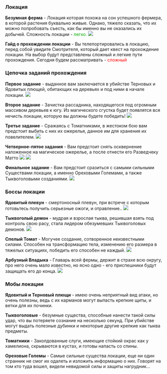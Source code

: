 ### Локация
**Безумная ферма** - Локация которая похожа на сон успешного фермера, в которой растения буквально живые. Однако, тяжело сказать, что их можно попробовать съесть, как бы именно вы не оказались их добычей.
Сложность локации - <span style="color:rgb(0, 170, 0)">легко.
![](https://i.imgur.com/9387ENS.jpg)

**Гайд о прохождении локации** - Вы телепортировались в локацию, перед собой увидите Смотрителя, который дает квест на прохождение локации. На выбор будут представлены сложный и легкие пути прохождения. Сегодня будем рассматривать -<span style="color:rgb(255,0,0)"> сложный
![]()

### Цепочка заданий прохождения

**Первое задание** - выданное вам заключается в убийстве Терновых и Ядовитых плющей, обитающих на деревьях и под ними в начале локации.
![](https://i.imgur.com/7m0HpPd.jpg)

**Второе задание** - Зачистка рассадника, находящегося под огромным массивом деревьев к югу. Из магического сгустка будет появлятся вся нечисть локации, которую вы должны будете победить!
![](https://i.imgur.com/xHWwEkL.jpg)

**Третье задание** - Cражаясь с Томатниками, в жестоком бою вам предстоит выбить с них их ожерелья, данное им для хранения их повелителем.
![](https://i.imgur.com/6VLIuuY.jpg)

**Четверное-пятое задания** - Вам предстоит снять осквернение наложенное на магическое ожерелье, а после отнести его Разведчеку Матто
![](https://i.imgur.com/yuxR2QD.jpg)
![](https://i.imgur.com/ESZF45f.jpg)

**Финальное задание** - Вам предстоит сразиться с самыми сильными Существами локации, а именно Ореховыми Големами, а также Тыквоголовыми созданиями.
![](https://i.imgur.com/zDSrW8p.jpg)

### Боссы локации

**Ядовитый плевун** - смертоносный плевун, при встрече с которым готовьтесь получить серьезные ожоги, и отравление..
![](https://i.imgur.com/k7vaSf7.jpg)

**Тыквоголый демон** - мудрая и взрослая тыква, решившая взять под контроль свою расу, стала лидером обезумевших Тыквоголовых демонов.
![](https://i.imgur.com/Z08ep6U.jpg)

**Спелый Томат** - Могучее создание, сотворенное неизвестными силами. Способен на трансформацию тела, изменению его размера в тяжелых ситуациях, победить его способен не каждый.
![](https://i.imgur.com/u4qLIYm.jpg)

**Арбузный Владыка** - Главарь всей фермы, держит в страхе всю округу, про него очень мало известно, но ясно одно - его приспешники будут защищать его до конца.
![](https://i.imgur.com/LIhLENc.jpg)

### Мобы локации

**Ядовитый и Терновый плющи** - имею очень неприятный вид атаки, но очень полезны, ведь с их карманов могут выпасть крепкие щиты, и ветки для их починки.

**Тыквоголовые** - безумные существа, способные нанести такой силы удар, что вы потеряете сознание на несколько секунд. При убийстве могут выдать полезные дубинки и некоторые другие крепкие как тыква предметы.

**Томатники** - Заколдованные слуги, имеющие стойкий окрас как у хамелиона, скрываются в кустах, и готовы напасть со спины.

**Ореховые Големы** - Самые сильные существа локации, еще ни один странник не смог их одалеть и изложить информацию о них. Говорят на том кто туда вошел, видели невидомой силы и защиты нагрудник...
